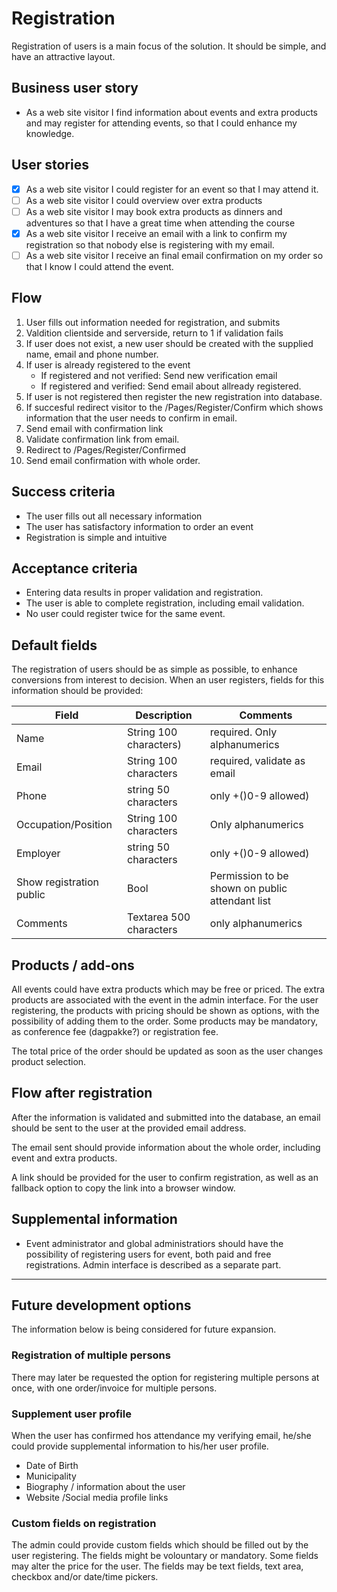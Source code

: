 # Registration

Registration of users is a main focus of the solution. It should be simple, and have an attractive layout. 

## Business user story

* As a web site visitor I find information about events and extra products and may register for attending events, so that I could enhance my knowledge.

## User stories

-[x] As a web site visitor I could register for an event so that I may attend it.
-[ ] As a web site visitor I could overview over extra products
-[ ] As a web site visitor I may book extra products as dinners and adventures so that I have a great time when attending the course
-[x] As a web site visitor I receive an email with a link to confirm my registration so that nobody else is registering with my email.
-[ ] As a web site visitor I receive an final email confirmation on my order so that I know I could attend the event.

## Flow

1. User fills out information needed for registration, and submits
1. Valdition clientside and serverside, return to 1 if validation fails
1. If user does not exist, a new user should be created with the supplied name, email and phone number. 
1. If user is already registered to the event
    - If registered and not verified: Send new verification email 
    - If registered and verified: Send email about allready registered.
1. If user is not registered then register the new registration into database.
1. If succesful redirect visitor to the /Pages/Register/Confirm which shows information that the user needs to confirm in email.
1. Send email with confirmation link
1. Validate confirmation link from email. 
1. Redirect to /Pages/Register/Confirmed
1. Send email confirmation with whole order. 


## Success criteria

* The user fills out all necessary information
* The user has satisfactory information to order an event
* Registration is simple and intuitive

## Acceptance criteria

* Entering data results in proper validation and registration.
* The user is able to complete registration, including email validation.
* No user could register twice for the same event.

## Default fields

The registration of users should be as simple as possible, to enhance conversions from interest to decision. When an user registers, fields for this information should be provided:

Field   | Description               | Comments
---     | ---                       | ---
Name    | String 100 characters)    | required. Only alphanumerics
Email   | String 100 characters     | required, validate as email
Phone   | string 50 characters      | only +()0-9 allowed)
Occupation/Position | String 100 characters | Only alphanumerics
Employer| string 50 characters      | only +()0-9 allowed)
Show registration public | Bool | Permission to be shown on public attendant list
Comments | Textarea 500 characters  | only alphanumerics

## Products / add-ons

All events could have extra products which may be free or priced. The extra products are associated with the event in the admin interface. For the user registering, the products with pricing should be shown as options, with the possibility of adding them to the order. Some products may be mandatory, as conference fee (dagpakke?) or registration fee.

The total price of the order should be updated as soon as the user changes product selection.

## Flow after registration

After the information is validated and submitted into the database, an email should be sent to the user at the provided email address. 

The email sent should provide information about the whole order, including event and extra products.

A link should be provided for the user to confirm registration, as well as an fallback option to copy the link into a browser window. 

## Supplemental information

* Event administrator and global administratiors should have the possibility of registering users for event, both paid and free registrations. Admin interface is described as a separate part. 

---

## Future development options

The information below is being considered for future expansion.

### Registration of multiple persons

There may later be requested the option for registering multiple persons at once, with one order/invoice for multiple persons.

### Supplement user profile

When the user has confirmed hos attendance my verifying email, he/she could provide supplemental information to his/her user profile. 

* Date of Birth
* Municipality
* Biography / information about the user
* Website /Social media profile links

### Custom fields on registration

The admin could provide custom fields which should be filled out by the user registering. The fields might be volountary or mandatory. Some fields may alter the price for the user. The fields may be text fields, text area, checkbox and/or date/time pickers.
